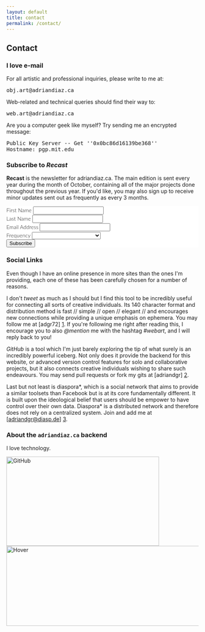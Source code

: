 ```yaml
---
layout: default
title: contact
permalink: /contact/
---
```



## Contact


### I love e-mail

For all artistic and professional inquiries, please write to me at:
<pre>obj.art@adriandiaz.ca</pre>

Web-related and technical queries should find their way to:
<pre>web.art@adriandiaz.ca</pre>

Are you a computer geek like myself? Try sending me an encrypted message:
<pre>
Public Key Server -- Get ''0x0bc86d16139be368''
Hostname: pgp.mit.edu
</pre>

### Subscribe to *Recast*

**Recast** is the newsletter for adriandiaz.ca. The main edition is sent every year during
the month of October, containing all of the major projects done throughout the
previous year. If you'd like, you may also sign up to receive minor updates sent
out as frequently as every 3 months. 

<!-- Begin MailChimp Signup Form -->
<link href="//cdn-images.mailchimp.com/embedcode/classic-081711.css" rel="stylesheet" type="text/css">
<style type="text/css">
  #mc_embed_signup{background:#fff; clear:left; font:300 14px/1.5 Lato,"Helvetica Neue",Helvetica,Arial,sans-serif; }
  /* Add your own MailChimp form style overrides in your site stylesheet or in this style block.
     We recommend moving this block and the preceding CSS link to the HEAD of your HTML file. */
</style>
<div id="mc_embed_signup">
<form action="//adriandiaz.us9.list-manage.com/subscribe/post?u=e05f284a62126fc6ebe4077e8&amp;id=e08da0e7a4" method="post" id="mc-embedded-subscribe-form" name="mc-embedded-subscribe-form" class="validate" target="_blank" novalidate>

<div class="mc-field-group">
  <label for="mce-FNAME">First Name </label>
  <input type="text" value="" name="FNAME" class="" id="mce-FNAME">
</div>
<div class="mc-field-group">
  <label for="mce-LNAME">Last Name </label>
  <input type="text" value="" name="LNAME" class="" id="mce-LNAME">
</div>
<div class="mc-field-group">
  <label for="mce-EMAIL">Email Address </label>
  <input type="email" value="" name="EMAIL" class="required email" id="mce-EMAIL">
</div>
<div class="mc-field-group">
  <label for="mce-MMERGE4">Frequency </label>
  <select name="MMERGE4" class="required" id="mce-MMERGE4">
  <option value=""></option>
  <option value="Annually [Oct]">Annually [Oct]</option>
<option value="Twice a year [Apr/Oct]">Twice a year [Apr/Oct]</option>
<option value="Quarterly [Jan/Apr/Jul/Oct]">Quarterly [Jan/Apr/Jul/Oct]</option>

  </select>
</div>
  <div id="mce-responses" class="clear">
    <div class="response" id="mce-error-response" style="display:none"></div>
    <div class="response" id="mce-success-response" style="display:none"></div>
  </div>    <!-- real people should not fill this in and expect good things - do not remove this or risk form bot signups-->
    <div style="position: absolute; left: -5000px;"><input type="text" name="b_e05f284a62126fc6ebe4077e8_e08da0e7a4" tabindex="-1" value=""></div>
    <div class="clear"><input type="submit" value="Subscribe" name="subscribe" id="mc-embedded-subscribe" class="button"></div>
</form>
</div>

<!--End mc_embed_signup-->

### Social Links

Even though I have an online presence in more sites than the ones I'm providing,
each one of these has been carefully chosen for a number of reasons.

I don't *tweet* as much as I should but I find this tool to be incredibly useful
for connecting all sorts of creative individuals. Its 140 character format and
distribution method is fast // simple // open // elegant // and encourages new connections
while providing a unique emphasis on ephemera. You may follow me at [adgr72] [1].
If you're following me right after reading this, I encourage you to also *@mention* me with the hashtag *#webart*, and I will reply back to you!

*GitHub* is a tool which I'm just
barely exploring the tip of what surely is an incredibly powerful iceberg. Not only does it provide the
backend for this website, or advanced version control features for
solo and collaborative projects, but it also connects creative individuals wishing to
share such endeavours. You may send pull requests or fork my gits at [adriandgr] [2].

Last but not least is diaspora*, which is a social network that aims to provide a
similar toolsets than Facebook but is at its core fundamentally different. It is built
upon the ideological belief that users should be empower to have control over their
own data. Diaspora* is a distributed network and therefore does not rely on a centralized system. Join and add me at [adriandgr@diasp.de] [3].


  [1]: https://twitter.com/adgr72        "I love @ mentions"
  [2]: https://github.com/adriandgr  "The heart of this website!"
  [3]: https://diasp.de/people/ed891d3004c901329d9d543d7ed6cc36    "A Facebook alternative"


### About the `adriandiaz.ca` backend

I love technology.

<img src="{{ site.baseurl }}/img/GitHub.jpg" alt="GitHub" height="234px" width="400px">
<img src="{{ site.baseurl }}/img/hover.jpg" alt="Hover" height="210px" width="640px">
